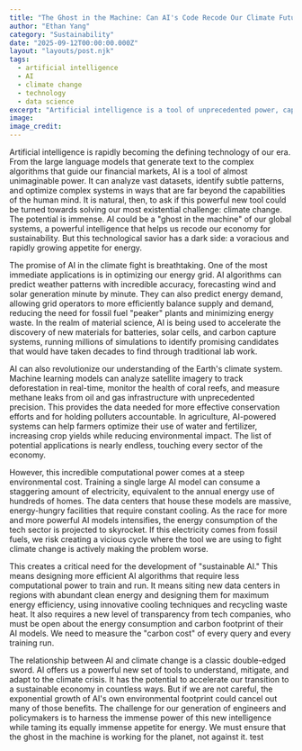 ```yaml
---
title: "The Ghost in the Machine: Can AI's Code Recode Our Climate Future?"
author: "Ethan Yang"
category: "Sustainability"
date: "2025-09-12T00:00:00.000Z"
layout: "layouts/post.njk"
tags:
  - artificial intelligence
  - AI
  - climate change
  - technology
  - data science
excerpt: "Artificial intelligence is a tool of unprecedented power, capable of finding patterns and optimizing systems beyond human ability. It could be our greatest ally in the fight against climate change, but it also comes with a voracious appetite for energy. Can AI save the planet?"
image: 
image_credit: 
---
```


Artificial intelligence is rapidly becoming the defining technology of our era. From the large language models that generate text to the complex algorithms that guide our financial markets, AI is a tool of almost unimaginable power. It can analyze vast datasets, identify subtle patterns, and optimize complex systems in ways that are far beyond the capabilities of the human mind. It is natural, then, to ask if this powerful new tool could be turned towards solving our most existential challenge: climate change. The potential is immense. AI could be a "ghost in the machine" of our global systems, a powerful intelligence that helps us recode our economy for sustainability. But this technological savior has a dark side: a voracious and rapidly growing appetite for energy.

The promise of AI in the climate fight is breathtaking. One of the most immediate applications is in optimizing our energy grid. AI algorithms can predict weather patterns with incredible accuracy, forecasting wind and solar generation minute by minute. They can also predict energy demand, allowing grid operators to more efficiently balance supply and demand, reducing the need for fossil fuel "peaker" plants and minimizing energy waste. In the realm of material science, AI is being used to accelerate the discovery of new materials for batteries, solar cells, and carbon capture systems, running millions of simulations to identify promising candidates that would have taken decades to find through traditional lab work.

AI can also revolutionize our understanding of the Earth's climate system. Machine learning models can analyze satellite imagery to track deforestation in real-time, monitor the health of coral reefs, and measure methane leaks from oil and gas infrastructure with unprecedented precision. This provides the data needed for more effective conservation efforts and for holding polluters accountable. In agriculture, AI-powered systems can help farmers optimize their use of water and fertilizer, increasing crop yields while reducing environmental impact. The list of potential applications is nearly endless, touching every sector of the economy.

However, this incredible computational power comes at a steep environmental cost. Training a single large AI model can consume a staggering amount of electricity, equivalent to the annual energy use of hundreds of homes. The data centers that house these models are massive, energy-hungry facilities that require constant cooling. As the race for more and more powerful AI models intensifies, the energy consumption of the tech sector is projected to skyrocket. If this electricity comes from fossil fuels, we risk creating a vicious cycle where the tool we are using to fight climate change is actively making the problem worse.

This creates a critical need for the development of "sustainable AI." This means designing more efficient AI algorithms that require less computational power to train and run. It means siting new data centers in regions with abundant clean energy and designing them for maximum energy efficiency, using innovative cooling techniques and recycling waste heat. It also requires a new level of transparency from tech companies, who must be open about the energy consumption and carbon footprint of their AI models. We need to measure the "carbon cost" of every query and every training run.

The relationship between AI and climate change is a classic double-edged sword. AI offers us a powerful new set of tools to understand, mitigate, and adapt to the climate crisis. It has the potential to accelerate our transition to a sustainable economy in countless ways. But if we are not careful, the exponential growth of AI's own environmental footprint could cancel out many of those benefits. The challenge for our generation of engineers and policymakers is to harness the immense power of this new intelligence while taming its equally immense appetite for energy. We must ensure that the ghost in the machine is working for the planet, not against it.
test
